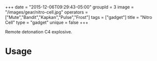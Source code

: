 +++
date = "2015-12-06T09:29:43-05:00"
groupId = 3
image = "/images/gear/nitro-cell.jpg"
operators = ["Mute","Bandit","Kapkan","Pulse","Frost"]
tags = ["gadget"]
title = "Nitro Cell"
type = "gadget"
unique = false
+++

Remote detonation C4 explosive.

# Usage
